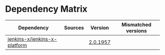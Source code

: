 # Dependency Matrix

Dependency | Sources | Version | Mismatched versions
---------- | ------- | ------- | -------------------
[jenkins-x/jenkins-x-platform](https://github.com/jenkins-x/jenkins-x-platform) |  | [2.0.1957](https://github.com/jenkins-x/jenkins-x-platform/releases/tag/v2.0.1957) | 
